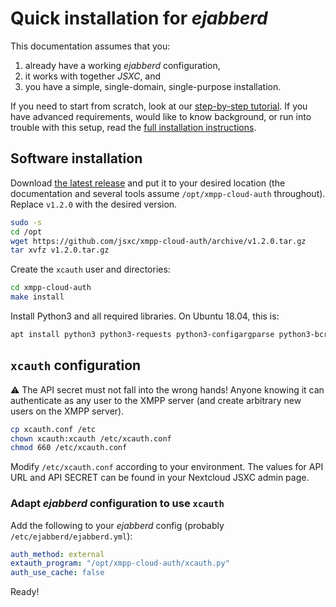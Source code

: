 # Quick installation for *ejabberd*

This documentation assumes that you:
1. already have a working *ejabberd* configuration,
1. it works with together *JSXC*, and
1. you have a simple, single-domain, single-purpose installation.

If you need to start from scratch, look at our
[step-by-step tutorial](https://github.com/jsxc/xmpp-cloud-auth/wiki/raspberry-pi-en).
If you have advanced requirements, would like to know background,
or run into trouble with this setup, read the
[full installation instructions](./Installation.md).

## Software installation

Download [the latest release](https://github.com/jsxc/xmpp-cloud-auth/releases)
and put it to your desired location (the documentation and several tools assume
`/opt/xmpp-cloud-auth` throughout). Replace `v1.2.0` with the desired version.
```sh
sudo -s
cd /opt
wget https://github.com/jsxc/xmpp-cloud-auth/archive/v1.2.0.tar.gz
tar xvfz v1.2.0.tar.gz
```

Create the `xcauth` user and directories:
```sh
cd xmpp-cloud-auth
make install
```

Install Python3 and all required libraries. On Ubuntu 18.04, this is:
```sh
apt install python3 python3-requests python3-configargparse python3-bcrypt python3-bsddb3
```

## `xcauth` configuration

:warning: The API secret must not fall into the wrong hands!
Anyone knowing it can authenticate as any user to the XMPP server
(and create arbitrary new users on the XMPP server).

```sh
cp xcauth.conf /etc
chown xcauth:xcauth /etc/xcauth.conf
chmod 660 /etc/xcauth.conf
```
Modify `/etc/xcauth.conf` according to your environment. The values for
API URL and API SECRET can be found in your Nextcloud JSXC admin page.

### Adapt *ejabberd* configuration to use `xcauth`

Add the following to your *ejabberd* config (probably `/etc/ejabberd/ejabberd.yml`):
```YaML
auth_method: external
extauth_program: "/opt/xmpp-cloud-auth/xcauth.py"
auth_use_cache: false
```

Ready!
